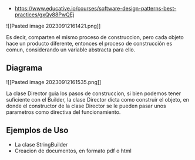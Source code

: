 * https://www.educative.io/courses/software-design-patterns-best-practices/gxQy88PwQEj

![[Pasted image 20230912161421.png]]

Es decir, comparten el mismo proceso de construccion, pero cada objeto hace un producto diferente, entonces el proceso de construcción es comun, considerando un variable abstracta para ello.

## Diagrama

![[Pasted image 20230912161535.png]]

La clase Director guia los pasos de construccion, si bien podemos tener suficiente con el Builder, la clase Director dicta como construir el objeto, en donde el constructor de la clase Director se le pueden pasar unos parametros como directiva del funcionamiento.

## Ejemplos de Uso

* La clase StringBuilder
* Creacion de documentos, en formato pdf o html
